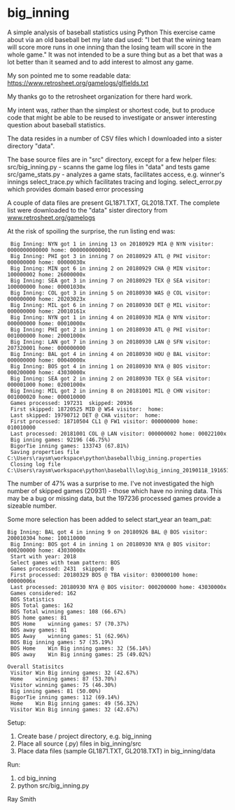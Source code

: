 # big_inning
A simple analysis of baseball statistics using Python
This exercise came about via an old baseball bet my late dad used:
"I bet that the wining team will score more runs in one inning than
the losing team will score in the whole game."
It was not intended to be a sure thing but as a bet that was a lot
better than it seamed and to add interest to almost any game.

My son pointed me to some readable data: 
  https://www.retrosheet.org/gamelogs/glfields.txt

My thanks go to the retrosheet organization for there hard work.

My intent was, rather than the simplest or shortest code, but
to produce code that might be able to be reused to investigate
or answer interesting question about baseball statistics.

The data resides in a number of CSV files which I downloaded into a sister
directory "data".

The base source files are in "src" directory, except for a few helper files:
  src/big_inning.py - scanns the game log files in "data" and tests game
  src/game_stats.py - analyzes a game stats, facilitates access, e.g. winner's innings
  select_trace.py which facilitates tracing and loging.
  select_error.py which provides domain based error processing

A couple of data files are present GL1871.TXT, GL2018.TXT.  The complete list were
downloaded to the "data" sister directory from www.retrosheet.org/gamelogs

At the risk of spoiling the surprise, the run listing end was:
```
 Big Inning: NYN got 1 in inning 13 on 20180929 MIA @ NYN visitor: 0000000000000 home: 0000000000001
 Big Inning: PHI got 3 in inning 7 on 20180929 ATL @ PHI visitor: 000000000 home: 00000030x
 Big Inning: MIN got 6 in inning 2 on 20180929 CHA @ MIN visitor: 100000002 home: 26000000x
 Big Inning: SEA got 3 in inning 7 on 20180929 TEX @ SEA visitor: 100000000 home: 00001030x
 Big Inning: COL got 3 in inning 5 on 20180930 WAS @ COL visitor: 000000000 home: 20203023x
 Big Inning: MIL got 6 in inning 7 on 20180930 DET @ MIL visitor: 000000000 home: 20010161x
 Big Inning: NYN got 1 in inning 4 on 20180930 MIA @ NYN visitor: 000000000 home: 00010000x
 Big Inning: PHI got 2 in inning 1 on 20180930 ATL @ PHI visitor: 001000000 home: 20001000x
 Big Inning: LAN got 7 in inning 3 on 20180930 LAN @ SFN visitor: 207320001 home: 000000000
 Big Inning: BAL got 4 in inning 4 on 20180930 HOU @ BAL visitor: 000000000 home: 00040000x
 Big Inning: BOS got 4 in inning 1 on 20180930 NYA @ BOS visitor: 000200000 home: 43030000x
 Big Inning: SEA got 2 in inning 2 on 20180930 TEX @ SEA visitor: 000001000 home: 02001000x
 Big Inning: MIL got 2 in inning 8 on 20181001 MIL @ CHN visitor: 001000020 home: 000010000
 Games processed: 197231  skipped: 20936
 First skipped: 18720525 MID @ WS4 visitor:  home: 
 Last skipped: 19790712 DET @ CHA visitor:  home: 
 First processed: 18710504 CL1 @ FW1 visitor: 000000000 home: 010010000
 Last processed: 20181001 COL @ LAN visitor: 000000002 home: 00022100x
 Big inning games: 92196 (46.75%)
 BigorTie inning games: 133743 (67.81%)
 Saving properties file C:\Users\raysm\workspace\python\baseball\big_inning.properties
 Closing log file C:\Users\raysm\workspace\python\baseball\log\big_inning_20190118_191651.sllog

```
The number of 47% was a surprise to me.  I've not investigated the high number of skipped games (20931) - those
which have no inning data.  This may be a bug or missing data, but the 197236 processed games provide
a sizeable number.

Some more selection has been added to select start_year an team_pat:
```
Big Inning: BAL got 4 in inning 9 on 20180926 BAL @ BOS visitor: 200010304 home: 100110000
 Big Inning: BOS got 4 in inning 1 on 20180930 NYA @ BOS visitor: 000200000 home: 43030000x
 Start with year: 2018
 Select games with team pattern: BOS
 Games processed: 2431  skipped: 0
 First processed: 20180329 BOS @ TBA visitor: 030000100 home: 00000006x
 Last processed: 20180930 NYA @ BOS visitor: 000200000 home: 43030000x
 Games considered: 162
 BOS Statistics
 BOS Total games: 162
 BOS Total winning games: 108 (66.67%)
 BOS home games: 81
 BOS Home    winning games: 57 (70.37%)
 BOS away games: 81
 BOS Away    winning games: 51 (62.96%)
 BOS Big inning games: 57 (35.19%)
 BOS Home    Win Big inning games: 32 (56.14%)
 BOS away    Win Big inning games: 25 (49.02%)
 
Overall Statisitcs
 Visitor Win Big inning games: 32 (42.67%)
 Home    winning games: 87 (53.70%)
 Visitor winning games: 75 (46.30%)
 Big inning games: 81 (50.00%)
 BigorTie inning games: 112 (69.14%)
 Home    Win Big inning games: 49 (56.32%)
 Visitor Win Big inning games: 32 (42.67%)
```


Setup:
  1. Create base / project directory, e.g. big_inning
  2. Place all source (.py) files in big_inning/src
  3. Place data files (sample GL1871.TXT, GL2018.TXT) in big_inning/data
  
 Run:
   1. cd big_inning
   2. python src/big_inning.py
   
Ray Smith


